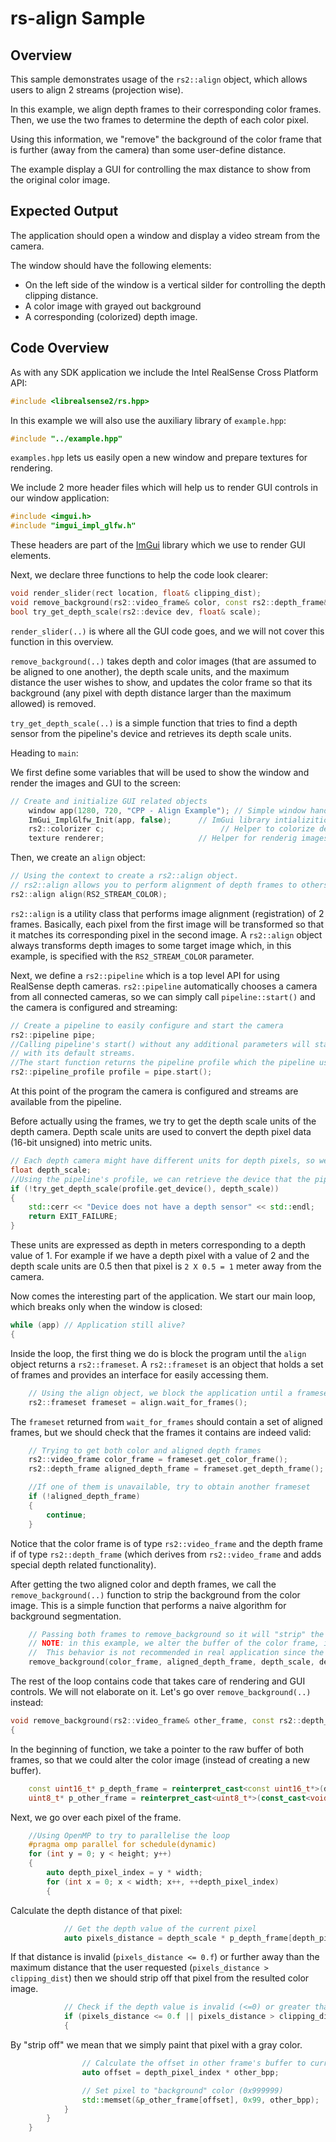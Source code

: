 # rs-align Sample

## Overview

This sample demonstrates usage of the `rs2::align` object, which allows users to align 2 streams (projection wise).

In this example, we align depth frames to their corresponding color frames. Then, we use the two frames to determine the depth of each color pixel.

Using this information, we "remove" the background of the color frame that is further (away from the camera) than some user-define distance.

The example display a GUI for controlling the max distance to show from the original color image.

## Expected Output

The application should open a window and display a video stream from the camera. 

The window should have the following elements:
- On the left side of the window is a vertical silder for controlling the depth clipping distance.
- A color image with grayed out background
- A corresponding (colorized) depth image.


## Code Overview 

As with any SDK application we include the Intel RealSense Cross Platform API:

```cpp
#include <librealsense2/rs.hpp>
```

In this example we will also use the auxiliary library of `example.hpp`:

```cpp
#include "../example.hpp"    
```

`examples.hpp` lets us easily open a new window and prepare textures for rendering.

We include 2 more header files which will help us to render GUI controls in our window application:

```cpp
#include <imgui.h>
#include "imgui_impl_glfw.h"
```

These headers are part of the [ImGui](https://github.com/ocornut/imgui) library which we use to render GUI elements. 

Next, we declare three functions to help the code look clearer:
```cpp
void render_slider(rect location, float& clipping_dist);
void remove_background(rs2::video_frame& color, const rs2::depth_frame& depth_frame, float depth_scale, float clipping_dist);
bool try_get_depth_scale(rs2::device dev, float& scale);
```

`render_slider(..)`  is where all the GUI code goes, and we will not cover this function in this overview.

`remove_background(..)` takes depth and color images (that are assumed to be aligned to one another), the depth scale units, and the maximum distance the user wishes to show, and updates the color frame so that its background (any pixel with depth distance larger than the maximum allowed) is removed.

`try_get_depth_scale(..)` is a simple function that tries to find a depth sensor from the pipeline's device and retrieves its depth scale units.

Heading to `main`:

We first define some variables that will be used to show the window and render the images and GUI to the screen:

```cpp
// Create and initialize GUI related objects
    window app(1280, 720, "CPP - Align Example"); // Simple window handling
    ImGui_ImplGlfw_Init(app, false);      // ImGui library intializition 
    rs2::colorizer c;                          // Helper to colorize depth images
    texture renderer;                     // Helper for renderig images
```

Then, we create an `align` object:

```cpp
// Using the context to create a rs2::align object. 
// rs2::align allows you to perform alignment of depth frames to others
rs2::align align(RS2_STREAM_COLOR); 
```

`rs2::align` is a utility class that performs image alignment (registration) of 2 frames. Basically, each pixel from the first image will be transformed so that it matches its corresponding pixel in the second image. 
A `rs2::align` object always transforms depth images to some target image which, in this example, is specified with the `RS2_STREAM_COLOR` parameter.

Next, we define a `rs2::pipeline` which is a top level API for using RealSense depth cameras.
`rs2::pipeline` automatically chooses a camera from all connected cameras, so we can simply call `pipeline::start()` and the camera is configured and streaming:

```cpp
// Create a pipeline to easily configure and start the camera
rs2::pipeline pipe;
//Calling pipeline's start() without any additional parameters will start the first device
// with its default streams.
//The start function returns the pipeline profile which the pipeline used to start the device
rs2::pipeline_profile profile = pipe.start();
```

At this point of the program the camera is configured and streams are available from the pipeline.

Before actually using the frames, we try to get the depth scale units of the depth camera. Depth scale units are used to convert the depth pixel data (16-bit unsigned) into metric units.

```cpp
// Each depth camera might have different units for depth pixels, so we get it here
float depth_scale;
//Using the pipeline's profile, we can retrieve the device that the pipeline uses
if (!try_get_depth_scale(profile.get_device(), depth_scale))
{
    std::cerr << "Device does not have a depth sensor" << std::endl;
    return EXIT_FAILURE;
}
```

These units are expressed as depth in meters corresponding to a depth value of 1. For example if we have a depth pixel with a value of 2 and the depth scale units are 0.5 then that pixel is `2 X 0.5 = 1` meter away from the camera.

Now comes the interesting part of the application. We start our main loop, which breaks only when the window is closed:


```cpp
while (app) // Application still alive?
{
```

Inside the loop, the first thing we do is block the program until the `align` object returns a `rs2::frameset`. A `rs2::frameset` is an object that holds a set of frames and provides an interface for easily accessing them.

```cpp
    // Using the align object, we block the application until a frameset is available
    rs2::frameset frameset = align.wait_for_frames();
```

The `frameset` returned from `wait_for_frames` should contain a set of aligned frames, but we should check that the frames it contains are indeed valid:


```cpp
    // Trying to get both color and aligned depth frames
    rs2::video_frame color_frame = frameset.get_color_frame();
    rs2::depth_frame aligned_depth_frame = frameset.get_depth_frame();

    //If one of them is unavailable, try to obtain another frameset
    if (!aligned_depth_frame)
    {
        continue;
    }
```
Notice that the color frame is of type `rs2::video_frame` and the depth frame if of type `rs2::depth_frame` (which derives from `rs2::video_frame` and adds special depth related functionality).

After getting the two aligned color and depth frames, we call the `remove_background(..)` function to strip the background from the color image.
This is a simple function that performs a naive algorithm for background segmentation.
```cpp
    // Passing both frames to remove_background so it will "strip" the background
    // NOTE: in this example, we alter the buffer of the color frame, instead of copying it and altering the copy
    //  This behavior is not recommended in real application since the color frame could be used elsewhere
    remove_background(color_frame, aligned_depth_frame, depth_scale, depth_clipping_distance);

```

The  rest of the loop contains code that takes care of rendering and GUI controls. We will not elaborate on it. Let's go over `remove_background(..)` instead:


```cpp
void remove_background(rs2::video_frame& other_frame, const rs2::depth_frame& depth_frame, float depth_scale, float clipping_dist)
{
```

In the beginning of function, we take a pointer to the raw buffer of both frames, so that we could alter the color image (instead of creating a new buffer). 

```cpp
    const uint16_t* p_depth_frame = reinterpret_cast<const uint16_t*>(depth_frame.get_data());
    uint8_t* p_other_frame = reinterpret_cast<uint8_t*>(const_cast<void*>(other_frame.get_data()));
```

Next, we go over each pixel of the frame.

```cpp
    //Using OpenMP to try to parallelise the loop
    #pragma omp parallel for schedule(dynamic)
    for (int y = 0; y < height; y++)
    {
        auto depth_pixel_index = y * width;
        for (int x = 0; x < width; x++, ++depth_pixel_index)
        {
```
Calculate the depth distance of that pixel:
```cpp
            // Get the depth value of the current pixel
            auto pixels_distance = depth_scale * p_depth_frame[depth_pixel_index];

```

If that distance is invalid (`pixels_distance <= 0.f`) or further away than the maximum distance that the user requested (`pixels_distance > clipping_dist`) then we should strip off that pixel from the resulted color image.
```cpp
            // Check if the depth value is invalid (<=0) or greater than the threashold
            if (pixels_distance <= 0.f || pixels_distance > clipping_dist)
            {
```
By "strip off" we mean that we simply paint that pixel with a gray color.

```cpp
                // Calculate the offset in other frame's buffer to current pixel
                auto offset = depth_pixel_index * other_bpp;

                // Set pixel to "background" color (0x999999)
                std::memset(&p_other_frame[offset], 0x99, other_bpp);
            }
        }
    }
```

